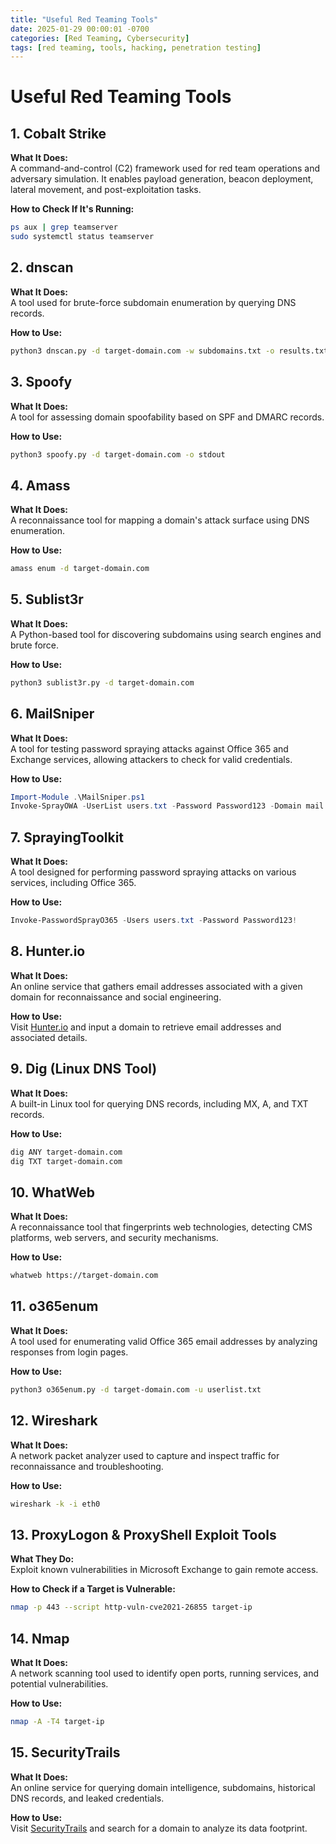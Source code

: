```yaml
---
title: "Useful Red Teaming Tools"
date: 2025-01-29 00:00:01 -0700
categories: [Red Teaming, Cybersecurity]
tags: [red teaming, tools, hacking, penetration testing]
---
```


# Useful Red Teaming Tools

## 1. Cobalt Strike
**What It Does:**  
A command-and-control (C2) framework used for red team operations and adversary simulation. It enables payload generation, beacon deployment, lateral movement, and post-exploitation tasks.

**How to Check If It's Running:**
```bash
ps aux | grep teamserver
sudo systemctl status teamserver
```

## 2. dnscan
**What It Does:**  
A tool used for brute-force subdomain enumeration by querying DNS records.

**How to Use:**  
```bash
python3 dnscan.py -d target-domain.com -w subdomains.txt -o results.txt
```

## 3. Spoofy
**What It Does:**  
A tool for assessing domain spoofability based on SPF and DMARC records.

**How to Use:**  
```bash
python3 spoofy.py -d target-domain.com -o stdout
```

## 4. Amass
**What It Does:**  
A reconnaissance tool for mapping a domain's attack surface using DNS enumeration.

**How to Use:**  
```bash
amass enum -d target-domain.com
```

## 5. Sublist3r
**What It Does:**  
A Python-based tool for discovering subdomains using search engines and brute force.

**How to Use:**  
```bash
python3 sublist3r.py -d target-domain.com
```

## 6. MailSniper
**What It Does:**  
A tool for testing password spraying attacks against Office 365 and Exchange services, allowing attackers to check for valid credentials.

**How to Use:**  
```powershell
Import-Module .\MailSniper.ps1
Invoke-SprayOWA -UserList users.txt -Password Password123 -Domain mail.target.com
```

## 7. SprayingToolkit
**What It Does:**  
A tool designed for performing password spraying attacks on various services, including Office 365.

**How to Use:**  
```powershell
Invoke-PasswordSprayO365 -Users users.txt -Password Password123!
```

## 8. Hunter.io
**What It Does:**  
An online service that gathers email addresses associated with a given domain for reconnaissance and social engineering.

**How to Use:**  
Visit [Hunter.io](https://hunter.io) and input a domain to retrieve email addresses and associated details.

## 9. Dig (Linux DNS Tool)
**What It Does:**  
A built-in Linux tool for querying DNS records, including MX, A, and TXT records.

**How to Use:**  
```bash
dig ANY target-domain.com
dig TXT target-domain.com
```

## 10. WhatWeb
**What It Does:**  
A reconnaissance tool that fingerprints web technologies, detecting CMS platforms, web servers, and security mechanisms.

**How to Use:**  
```bash
whatweb https://target-domain.com
```

## 11. o365enum
**What It Does:**  
A tool used for enumerating valid Office 365 email addresses by analyzing responses from login pages.

**How to Use:**  
```bash
python3 o365enum.py -d target-domain.com -u userlist.txt
```

## 12. Wireshark
**What It Does:**  
A network packet analyzer used to capture and inspect traffic for reconnaissance and troubleshooting.

**How to Use:**  
```bash
wireshark -k -i eth0
```

## 13. ProxyLogon & ProxyShell Exploit Tools
**What They Do:**  
Exploit known vulnerabilities in Microsoft Exchange to gain remote access.

**How to Check if a Target is Vulnerable:**  
```bash
nmap -p 443 --script http-vuln-cve2021-26855 target-ip
```

## 14. Nmap
**What It Does:**  
A network scanning tool used to identify open ports, running services, and potential vulnerabilities.

**How to Use:**  
```bash
nmap -A -T4 target-ip
```

## 15. SecurityTrails
**What It Does:**  
An online service for querying domain intelligence, subdomains, historical DNS records, and leaked credentials.

**How to Use:**  
Visit [SecurityTrails](https://securitytrails.com) and search for a domain to analyze its data footprint.
```